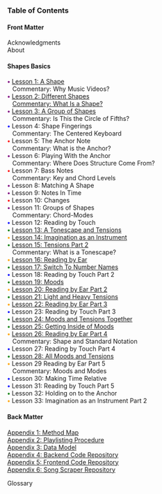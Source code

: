 ### Table of Contents

#### Front Matter
Acknowledgments  
About

#### Shapes Basics
<strong style="color: purple;">&bull;</strong> [Lesson 1: A Shape](/lessons/01-a-shape.md)  
&nbsp;&nbsp;&nbsp;Commentary: Why Music Videos?  
<strong style="color: purple;">&bull;</strong> [Lesson 2: Different Shapes](/lessons/02-different-shapes.md)  
&nbsp;&nbsp;&nbsp;[Commentary: What Is a Shape?](/writing/02-what-is-a-shape.md)  
<strong style="color: purple;">&bull;</strong> [Lesson 3: A Group of Shapes](/lessons/03-a-group.md)  
&nbsp;&nbsp;&nbsp;Commentary: Is This the Circle of Fifths?  
<strong style="color: blue;">&bull;</strong> Lesson 4: Shape Fingerings  
&nbsp;&nbsp;&nbsp;Commentary: The Centered Keyboard  
<strong style="color: red;">&bull;</strong> Lesson 5: The Anchor Note  
&nbsp;&nbsp;&nbsp;Commentary: What is the Anchor?  
<strong style="color: purple;">&bull;</strong> Lesson 6: Playing With the Anchor  
&nbsp;&nbsp;&nbsp;Commentary: Where Does Structure Come From?  
<strong style="color: red;">&bull;</strong> Lesson 7: Bass Notes  
&nbsp;&nbsp;&nbsp;Commentary: Key and Chord Levels  
<strong style="color: purple;">&bull;</strong> Lesson 8: Matching A Shape  
<strong style="color: purple;">&bull;</strong> Lesson 9: Notes In Time  
<strong style="color: red;">&bull;</strong> Lesson 10: Changes  
<strong style="color: purple;">&bull;</strong> Lesson 11: Groups of Shapes  
&nbsp;&nbsp;&nbsp;Commentary: Chord-Modes  
<strong style="color: blue;">&bull;</strong> Lesson 12: Reading by Touch  
<strong style="color: green;">&bull;</strong> [Lesson 13: A Tonescape and Tensions](/lessons/13-a-tonescape-and-tensions.md)  
<strong style="color: orange;">&bull;</strong> [Lesson 14: Imagination as an Instrument](/lessons/14-imagination-as-an-instrument.md)  
<strong style="color: green;">&bull;</strong> [Lesson 15: Tensions Part 2](/lessons/15-two-higher-and-lower.md)  
&nbsp;&nbsp;&nbsp;Commentary: What is a Tonescape?  
<strong style="color: orange;">&bull;</strong> [Lesson 16: Reading by Ear](/lessons/16-reading-by-ear.md)  
<strong style="color: green;">&bull;</strong> [Lesson 17: Switch To Number Names](/lessons/17-switch-to-number-names.md)  
<strong style="color: blue;">&bull;</strong> Lesson 18: Reading by Touch Part 2  
<strong style="color: green;">&bull;</strong> [Lesson 19: Moods](/lessons/19-moods.md)  
<strong style="color: orange;">&bull;</strong> [Lesson 20: Reading by Ear Part 2](/lessons/20-reading-by-ear-2.md)  
<strong style="color: green;">&bull;</strong> [Lesson 21: Light and Heavy Tensions](/lessons/21-light-and-heavy-tensions.md)  
<strong style="color: orange;">&bull;</strong> [Lesson 22: Reading by Ear Part 3](/lessons/22-reading-by-ear-3.md)  
<strong style="color: blue;">&bull;</strong> Lesson 23: Reading by Touch Part 3  
<strong style="color: green;">&bull;</strong> [Lesson 24: Moods and Tensions Together](/lessons/24-moods-and-tensions-together.md)  
<strong style="color: green;">&bull;</strong> [Lesson 25: Getting Inside of Moods](/lessons/25-getting-inside-of-moods.md)  
<strong style="color: orange;">&bull;</strong> [Lesson 26: Reading by Ear Part 4](/lessons/26-reading-by-ear-4.md)  
&nbsp;&nbsp;&nbsp;Commentary: Shape and Standard Notation  
<strong style="color: blue;">&bull;</strong> Lesson 27: Reading by Touch Part 4  
<strong style="color: green;">&bull;</strong> [Lesson 28: All Moods and Tensions](/lessons/28-all-moods-and-tensions.md)  
<strong style="color: orange;">&bull;</strong> Lesson 29 Reading by Ear Part 5  
&nbsp;&nbsp;&nbsp;Commentary: Moods and Modes  
<strong style="color: blue;">&bull;</strong> Lesson 30: Making Time Relative  
<strong style="color: blue;">&bull;</strong> Lesson 31: Reading by Touch Part 5  
<strong style="color: green;">&bull;</strong> Lesson 32: Holding on to the Anchor  
<strong style="color: orange;">&bull;</strong> Lesson 33: Imagination as an Instrument Part 2  

#### Back Matter

[Appendix 1: Method Map](./)  
[Appendix 2: Playlisting Procedure](https://github.com/shapesmusic/shapes-backend/blob/main/db/playlisting_procedure.md)  
[Appendix 3: Data Model](https://github.com/shapesmusic/shapes-backend/blob/main/db/data-model.md)  
[Appendix 4: Backend Code Repository](https://github.com/shapesmusic/shapes-backend)  
[Appendix 5: Frontend Code Repository](https://github.com/shapesmusic/shapes-client)  
[Appendix 6: Song Scraper Repository](https://github.com/shapesmusic/song-scraper)  

Glossary  
